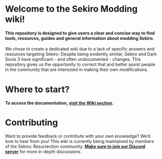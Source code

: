 # Welcome to the Sekiro Modding wiki!

#### This repository is designed to give users a clear and concise way to find tools, resources, guides and general information about modding Sekiro. 

We chose to create a dedicated wiki due to a lack of specific answers and resources targeting Sekiro: Despite being evidently similar, Sekiro and Dark Souls 3 have significant - and often undocumented - changes. This repository gives us the opportunity to correct that and better assist people in the community that are interested in making their own modifications.

# Where to start?

#### To access the documentation, [visit the Wiki section](https://github.com/SekiroResurrection/modding-wiki/wiki).

# Contributing

Want to provide feedback or contribute with your own knowledge? We’d love to hear from you! This wiki is currently being maintained by members of the Sekiro: Resurrection community. [**Make sure to join our Discord server**](https://discord.gg/QcnsPvak) for more in-depth discussions.
